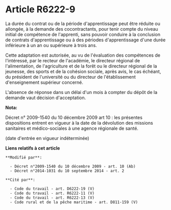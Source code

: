 # Article R6222-9

La durée du contrat ou de la période d'apprentissage peut être réduite ou allongée, à la demande des cocontractants, pour
tenir compte du niveau initial de compétence de l'apprenti, sans pouvoir conduire à la conclusion de contrats d'apprentissage
ou à des périodes d'apprentissage d'une durée inférieure à un an ou supérieure à trois ans. 

Cette adaptation est autorisée, au vu de l'évaluation des compétences de l'intéressé, par le recteur de l'académie, le
directeur régional de l'alimentation, de l'agriculture et de la forêt ou le directeur régional de la jeunesse, des sports et
de la cohésion sociale, après avis, le cas échéant, du président de l'université ou du directeur de l'établissement
d'enseignement supérieur concerné.

L'absence de réponse dans un délai d'un mois à compter du dépôt de la demande vaut décision d'acceptation.

**Nota:**

Décret n° 2009-1540 du 10 décembre 2009 art 10 : les présentes dispositions entrent en vigueur à la date de la dévolution des
missions sanitaires et médico-sociales à une agence régionale de santé. 

(date d'entrée en vigueur indéterminée)

**Liens relatifs à cet article**

	**Modifié par**:

	  - Décret n°2009-1540 du 10 décembre 2009 - art. 10 (Ab)
	  - Décret n°2014-1031 du 10 septembre 2014 - art. 2

	**Cité par**:

	  - Code du travail - art. D6222-19 (V)
	  - Code du travail - art. R6222-11 (V)
	  - Code du travail - art. R6222-13 (V)
	  - Code rural et de la pêche maritime - art. D811-159 (V)
